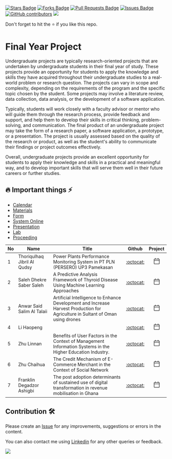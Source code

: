 <a href="https://github.com/drshahizan/undergraduate-project/stargazers"><img src="https://img.shields.io/github/stars/drshahizan/undergraduate-project" alt="Stars Badge"/></a>
<a href="https://github.com/drshahizan/undergraduate-project/network/members"><img src="https://img.shields.io/github/forks/drshahizan/undergraduate-project" alt="Forks Badge"/></a>
<a href="https://github.com/drshahizan/undergraduate-project/pulls"><img src="https://img.shields.io/github/issues-pr/drshahizan/undergraduate-project" alt="Pull Requests Badge"/></a>
<a href="https://github.com/drshahizan/undergraduate-project/issues"><img src="https://img.shields.io/github/issues/drshahizan/undergraduate-project" alt="Issues Badge"/></a>
<a href="https://github.com/drshahizan/undergraduate-project/graphs/contributors"><img alt="GitHub contributors" src="https://img.shields.io/github/contributors/drshahizan/undergraduate-project?color=2b9348"></a>
![](https://visitor-badge.glitch.me/badge?page_id=drshahizan/undergraduate-project)

Don't forget to hit the :star: if you like this repo.

# Final Year Project

Undergraduate projects are typically research-oriented projects that are undertaken by undergraduate students in their final year of study. These projects provide an opportunity for students to apply the knowledge and skills they have acquired throughout their undergraduate studies to a real-world problem or research question. The projects can vary in scope and complexity, depending on the requirements of the program and the specific topic chosen by the student. Some projects may involve a literature review, data collection, data analysis, or the development of a software application.

Typically, students will work closely with a faculty advisor or mentor who will guide them through the research process, provide feedback and support, and help them to develop their skills in critical thinking, problem-solving, and communication. The final product of an undergraduate project may take the form of a research paper, a software application, a prototype, or a presentation. The project is usually assessed based on the quality of the research or product, as well as the student's ability to communicate their findings or project outcomes effectively.

Overall, undergraduate projects provide an excellent opportunity for students to apply their knowledge and skills in a practical and meaningful way, and to develop important skills that will serve them well in their future careers or further studies.

## 🔥 Important things ⚡
- [Calendar](./materials/calendar.md)
- [Materials](https://comp.utm.my/psm/psm-materials/)
- [Form](https://comp.utm.my/psm/psm-form/)
- [System Online](https://comp.utm.my/psm/psm-system-online/)
- [Presentation](https://comp.utm.my/psm/psm-presentation/)
- [Lab](https://comp.utm.my/psm/lab/)
- [Proceeding](https://comp.utm.my/psm/lab/)

| No | Name | Title |  Github | Project |
| ----- | ----- | ------ | :------: | :------: |
| 1 | Thoriqulhaq Jibril Al Qudsy | Power Plants Performance Monitoring System in PT PLN (PERSERO) UP3 Pamekasan | [:octocat:](https://github.com/thoriqulhaq) | <a href="https://github.com/users/drshahizan/projects/1" ><img src="./images/calendar-24.svg" width="20px" height="20px" ></a> |
| 2 | Saleh Dhekre Saber Saleh | A Predictive Analysis Framework of Thyroid Disease Using Machine Learning Approaches | [:octocat:](./dhekre) | <a href="https://github.com/users/drshahizan/projects/10" ><img src="./images/calendar-24.svg" width="20px" height="20px" ></a> |
| 3 | Anwar Said Salim Al Talaii | Artificial Intelligence to Enhance Development and Increase Harvest Production for Agriculture in Sultant of Oman using drones | [:octocat:](./anwar) | <a href="https://github.com/users/drshahizan/projects/4" ><img src="./images/calendar-24.svg" width="20px" height="20px" ></a> |
| 4 | Li Haopeng | |[:octocat:](./haopeng)| <a href="https://github.com/users/drshahizan/projects/5" ><img src="./images/calendar-24.svg" width="20px" height="20px" ></a> |
| 5 | Zhu Linnan |Benefits of User Factors in the Context of Management Information Systems in the Higher Education Industry.  |[:octocat:](./zhulinnan)| <a href="https://github.com/users/drshahizan/projects/7" ><img src="./images/calendar-24.svg" width="20px" height="20px" ></a> |
| 6 | Zhu Chaihua|The Credit Mechanism of E-Commerce Merchant in the Context of Social Network |[:octocat:](./zhu-chaihua)| <a href="https://github.com/users/drshahizan/projects/3" ><img src="./images/calendar-24.svg" width="20px" height="20px" ></a> |
| 7 | Franklin Degadzor Ashigbi| The post adoption determinants of sustained use of digital transformation in revenue mobilisation in Ghana|[:octocat:](./franklin)| <a href="https://github.com/users/drshahizan/projects/8" ><img src="./images/calendar-24.svg" width="20px" height="20px" ></a> |

## Contribution 🛠️
Please create an [Issue](https://github.com/drshahizan/undergraduate-project/issues) for any improvements, suggestions or errors in the content.

You can also contact me using [Linkedin](https://www.linkedin.com/in/drshahizan/) for any other queries or feedback.

![](https://visitor-badge.glitch.me/badge?page_id=drshahizan)
